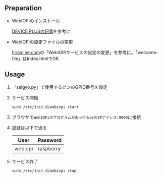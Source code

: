 ## Preparation

* WebIOPiのインストール

    [DEVICE PLUSの記事](http://deviceplus.jp/hobby/raspberrypi_entry_030/)を参考に

* WebIOPiの設定ファイルの変更

    [hiramine.com](http://www.hiramine.com/physicalcomputing/raspberrypi/webiopi_callmacro.html)の「WebIOPiサービスの設定の変更」を参考に。「welcome-file」はindex.htmlでOK


## Usage

1. 「seigyo.py」で使用するピンのGPIO番号を設定

1. サービス開始

    ```bash
    sudo /etc/init.d/webiopi start
    ```
 
1. ブラウザで`WebIOPiのプログラムが走ってるpcのIPアドレス:8000`に接続

1.  認証は以下で通る

    | User |Password|
    |--------|------------|
    |webiopi|raspberry|

1. サービス終了

    ```bash
    sudo /etc/init.d/webiopi stop
    ```
